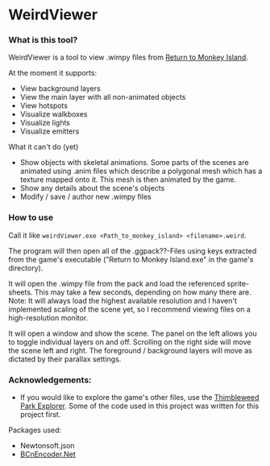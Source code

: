 # WeirdViewer

### What is this tool?
WeirdViewer is a tool to view .wimpy files from [Return to Monkey Island](returntomonkeyisland.com).

At the moment it supports:
- View background layers
- View the main layer with all non-animated objects
- View hotspots
- Visualize walkboxes
- Visualize lights
- Visualize emitters

What it can't do (yet)
- Show objects with skeletal animations. Some parts of the scenes are animated using .anim files which describe a polygonal mesh which has a texture mapped onto it. This mesh is then animated by the game.
- Show any details about the scene's objects
- Modify / save / author new .wimpy files

### How to use

Call it like `weirdViewer.exe <Path_to_monkey_island> <filename>.weird`. 

The program will then open all of the .ggpack??-Files using keys extracted from the game's executable ("Return to Monkey Island.exe" in the game's directory).

It will open the .wimpy file from the pack and load the referenced sprite-sheets. This may take a few seconds, depending on how many there are.
Note: It will always load the highest available resolution and I haven't implemented scaling of the scene yet, so I recommend viewing files on a high-resolution monitor.

It will open a window and show the scene.
The panel on the left allows you to toggle individual layers on and off.
Scrolling on the right side will move the scene left and right. The foreground / background layers will move as dictated by their parallax settings.

### Acknowledgements:

- If you would like to explore the game's other files, use the [Thimbleweed Park Explorer](https://github.com/bgbennyboy/Thimbleweed-Park-Explorer). Some of the code used in this project was written for this project first.

Packages used:
- Newtonsoft.json
- [BCnEncoder.Net](https://github.com/Nominom/BCnEncoder.NET)

